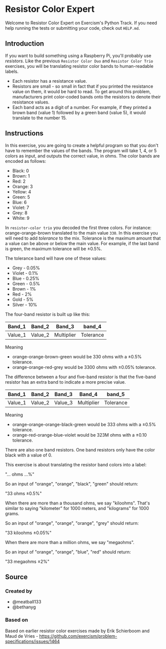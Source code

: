 # Resistor Color Expert

Welcome to Resistor Color Expert on Exercism's Python Track.
If you need help running the tests or submitting your code, check out `HELP.md`.

## Introduction

If you want to build something using a Raspberry Pi, you'll probably use _resistors_.
Like the previous `Resistor Color Duo` and `Resistor Color Trio` exercises, you will be translating resistor color bands to human-readable labels.

- Each resistor has a resistance value.
- Resistors are small - so small in fact that if you printed the resistance value on them, it would be hard to read.
  To get around this problem, manufacturers print color-coded bands onto the resistors to denote their resistance values.
- Each band acts as a digit of a number.
  For example, if they printed a brown band (value 1) followed by a green band (value 5), it would translate to the number 15.

## Instructions

In this exercise, you are going to create a helpful program so that you don't have to remember the values of the bands.
The program will take 1, 4, or 5 colors as input, and outputs the correct value, in ohms.
The color bands are encoded as follows:

- Black: 0
- Brown: 1
- Red: 2
- Orange: 3
- Yellow: 4
- Green: 5
- Blue: 6
- Violet: 7
- Grey: 8
- White: 9

In `resistor-color trio` you decoded the first three colors.
For instance: orange-orange-brown translated to the main value `330`.
In this exercise you will need to add _tolerance_ to the mix.
Tolerance is the maximum amount that a value can be above or below the main value.
For example, if the last band is green, the maximum tolerance will be ±0.5%.

The tolerance band will have one of these values:

- Grey - 0.05%
- Violet - 0.1%
- Blue - 0.25%
- Green - 0.5%
- Brown - 1%
- Red - 2%
- Gold - 5%
- Silver - 10%

The four-band resistor is built up like this:

| Band_1  | Band_2  | Band_3     | band_4    |
| ------- | ------- | ---------- | --------- |
| Value_1 | Value_2 | Multiplier | Tolerance |

Meaning

- orange-orange-brown-green would be 330 ohms with a ±0.5% tolerance.
- orange-orange-red-grey would be 3300 ohms with ±0.05% tolerance.

The difference between a four and five-band resistor is that the five-band resistor has an extra band to indicate a more precise value.

| Band_1  | Band_2  | Band_3  | Band_4     | band_5    |
| ------- | ------- | ------- | ---------- | --------- |
| Value_1 | Value_2 | Value_3 | Multiplier | Tolerance |

Meaning

- orange-orange-orange-black-green would be 333 ohms with a ±0.5% tolerance.
- orange-red-orange-blue-violet would be 323M ohms with a ±0.10 tolerance.

There are also one band resistors.
One band resistors only have the color black with a value of 0.

This exercise is about translating the resistor band colors into a label:

"... ohms ...%"

So an input of "orange", "orange", "black", "green" should return:

"33 ohms ±0.5%"

When there are more than a thousand ohms, we say "kiloohms".
 That's similar to saying "kilometer" for 1000 meters, and "kilograms" for 1000 grams.

So an input of "orange", "orange", "orange", "grey" should return:

"33 kiloohms ±0.05%"

When there are more than a million ohms, we say "megaohms".

So an input of "orange", "orange", "blue", "red" should return:

"33 megaohms ±2%"

## Source

### Created by

- @meatball133
- @bethanyg

### Based on

Based on earlier resistor color exercises made by Erik Schierboom and Maud de Vries - https://github.com/exercism/problem-specifications/issues/1464

